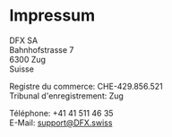 # Impressum

DFX SA  
Bahnhofstrasse 7  
6300 Zug  
Suisse

Registre du commerce: CHE-429.856.521  
Tribunal d'enregistrement: Zug
  
Téléphone: +41 41 511 46 35  
E-Mail: support@DFX.swiss
